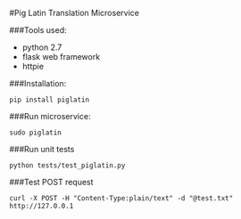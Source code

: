 #Pig Latin Translation Microservice

###Tools used:
- python 2.7
- flask web framework
- httpie

###Installation:

```
pip install piglatin
```

###Run microservice:

```
sudo piglatin
```

###Run unit tests

```
python tests/test_piglatin.py
```

###Test POST request

```
curl -X POST -H "Content-Type:plain/text" -d "@test.txt" http://127.0.0.1
```
